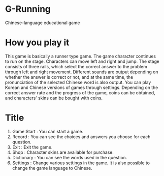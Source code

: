 # G-Running
Chinese-language educational game

# How you play it
This game is basically a runner type game. The game character continues to run on the stage. Characters can move left and right and jump. The stage consists of three rails, which select the correct answer to the problem through left and right movement. Different sounds are output depending on whether the answer is correct or not, and at the same time, the pronunciation of the selected Chinese word is also output. You can play Korean and Chinese versions of games through settings. Depending on the correct answer rate and the progress of the game, coins can be obtained, and characters' skins can be bought with coins.

# Title
1. Game Start : You can start a game.
2. Record : You can see the choices and answers you choose for each question.
3. Exit : Exit the game.
4. Shop : Character skins are available for purchase.
5. Dictionary : You can see the words used in the question.
6. Settings : Change various settings in the game. It is also possible to change the game language to Chinese.
